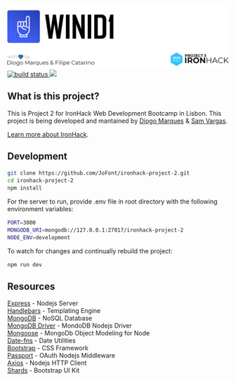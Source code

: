 <p>
  <a href="https://ironhack-project-2.herokuapp.com/">
	<img src="https://raw.githubusercontent.com/JoFont/winid1/master/README/banner.jpg" alt="IronHack Project 3: By Diogo Marques & Filipe catarino">
  </a>
  <a href="https://travis-ci.org/JoFont/ironhack-project-2">
    <img src="https://travis-ci.org/JoFont/UKA.svg?branch=master"
         alt="build status">
  </a>
  <a href="https://codeclimate.com/github/JoFont/UKA/maintainability">
    <img src="https://api.codeclimate.com/v1/badges/5d5294f2b14031118bf7/maintainability" />
  </a>
</p>


## What is this project?

This is Project 2 for IronHack Web Development Bootcamp in Lisbon. This project is being developed and mantained by [Diogo Marques](https://github.com/JoFont) & [Sam Vargas](https://github.com/svargas-dev).


[Learn more about IronHack](https://www.ironhack.com/en).

## Development

```bash
git clone https://github.com/JoFont/ironhack-project-2.git
cd ironhack-project-2
npm install
```

For the server to run, provide .env file in root directory with the following environment variables:

```bash
PORT=3000
MONGODB_URI=mongodb://127.0.0.1:27017/ironhack-project-2
NODE_ENV=development
```

To watch for changes and continually rebuild the project:

```bash
npm run dev
```


## Resources
[Express](https://expressjs.com/) - Nodejs Server  
[Handlebars](http://handlebarsjs.com/) - Templating Engine  
[MongoDB](https://docs.mongodb.com/) - NoSQL Database  
[MongoDB Driver](https://mongodb.github.io/node-mongodb-native/) - MondoDB Nodejs Driver  
[Mongoose](https://mongoosejs.com/) - MongoDb Object Modeling for Node  
[Date-fns](https://date-fns.org/) - Date Utilities  
[Bootstrap](https://getbootstrap.com/) - CSS Framework  
[Passport](https://date-fns.org/) - OAuth Nodejs Middleware  
[Axios](https://github.com/axios/axios) - Nodejs HTTP Client  
[Shards](https://designrevision.com/downloads/shards/) - Bootstrap UI Kit  

